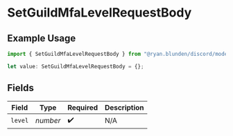 # SetGuildMfaLevelRequestBody

## Example Usage

```typescript
import { SetGuildMfaLevelRequestBody } from "@ryan.blunden/discord/models/operations";

let value: SetGuildMfaLevelRequestBody = {};
```

## Fields

| Field              | Type               | Required           | Description        |
| ------------------ | ------------------ | ------------------ | ------------------ |
| `level`            | *number*           | :heavy_check_mark: | N/A                |